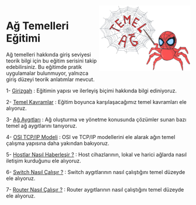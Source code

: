 <img align="right" width="250" height="180" src="https://raw.githubusercontent.com/taylanbildik/network-temelleri/main/cover/temel-network.webp">

# Ağ Temelleri Eğitimi
Ağ temelleri hakkında giriş seviyesi teorik bilgi için bu eğitim serisini takip edebilirsiniz. Bu eğitimde pratik uygulamalar bulunmuyor, yalnızca giriş düzeyi teorik anlatımlar mevcut.

1- [Girizgah](https://github.com/taylanbildik/network-temelleri/blob/main/girizgah.md) : Eğitimin yapısı ve ilerleyiş biçimi hakkında bilgi ediniyoruz.

2- [Temel Kavramlar](https://github.com/taylanbildik/network-temelleri/blob/main/temel-kavramlar.md) : Eğitim boyunca karşılaşacağımız temel kavramları ele alıyoruz.

3- [Ağ Aygıtları](https://github.com/taylanbildik/network-temelleri/blob/main/ag-aygitlari.md) : Ağ oluşturma ve yönetme konusunda çözümler sunan bazı temel ağ aygıtlarını tanıyoruz.

4- [OSI TCP/IP Modeli](https://github.com/taylanbildik/network-temelleri/blob/main/osi-modeli.md) : OSI ve TCP/IP modellerini ele alarak ağın temel çalışma yapısına daha yakından bakıyoruz.

5- [Hostlar Nasıl Haberleşir ?](https://github.com/taylanbildik/network-temelleri/blob/main/hostlar-nasil-haberlesir.md) : Host cihazlarının, lokal ve harici ağlarda nasıl iletişim kurduğunu ele alıyoruz.

6- [Switch Nasıl Çalışır ?](https://github.com/taylanbildik/network-temelleri/blob/main/switch-nasil-calisir.md) : Switch aygıtlarının nasıl çalıştığını temel düzeyde ele alıyoruz.

7- [Router Nasıl Çalışır ?](https://github.com/taylanbildik/network-temelleri/blob/main/router-nasil-calisir.md) : Router aygıtlarının nasıl çalıştığını temel düzeyde ele alıyoruz.
